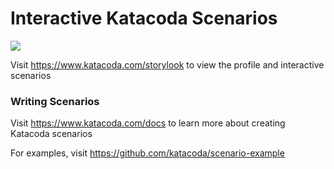 # Interactive Katacoda Scenarios

[![](http://shields.katacoda.com/katacoda/storylook/count.svg)](https://www.katacoda.com/storylook "Get your profile on Katacoda.com")

Visit https://www.katacoda.com/storylook to view the profile and interactive scenarios

### Writing Scenarios
Visit https://www.katacoda.com/docs to learn more about creating Katacoda scenarios

For examples, visit https://github.com/katacoda/scenario-example
